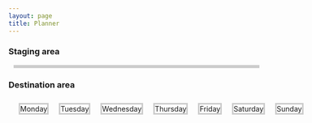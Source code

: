 ```yaml
---
layout: page
title: Planner
---
```



<style>

.drag_target {
    border: solid 3px #ccc;
    margin: 10px;
}

.item {
    cursor: move;
    border: solid 3px #ccc;
    margin: 10px;
}
</style>


<h3> Staging area </h3>
<div class="cart w3-container"
     style="display: flex; flex-direction: row; justiy-content: space-around; align-items: center; margin: 10px; border: solid 3px #ccc;"
     ondrop="drop(event)"
     ondragover="allowDrop(event)">
</div>

<h3> Destination area </h3>
<div class="w3-container"
     style="display: flex; flex-direction: row; margin: 10px;"
     ondrop="drop(event)"
     ondragover="allowDrop(event)">

  <div class="drag_target" ondrop="drop(event)" ondragover="allowDrop(event)">Monday</div>
  <div class="drag_target" ondrop="drop(event)" ondragover="allowDrop(event)">Tuesday</div>
  <div class="drag_target" ondrop="drop(event)" ondragover="allowDrop(event)">Wednesday</div>
  <div class="drag_target" ondrop="drop(event)" ondragover="allowDrop(event)">Thursday</div>
  <div class="drag_target" ondrop="drop(event)" ondragover="allowDrop(event)">Friday</div>
  <div class="drag_target" ondrop="drop(event)" ondragover="allowDrop(event)">Saturday</div>
  <div class="drag_target" ondrop="drop(event)" ondragover="allowDrop(event)">Sunday</div>
</div>

<script>
  // Renders the cart div.
  function renderCart(items) {
    const $cart = document.querySelector(".cart")

    if (cartLS.list().length == 0) {
      $cart.innerHTML = `<b>Planner is empty!</b>`
    } else {
      $cart.innerHTML = items.map((item) => `

      <div class="item" id=${item.id} draggable="true" ondragstart="drag(event)">
        ${item.name}
        <button class="btn btn-primary" onClick="cartLS.remove(${item.id})">Delete</Button>
      </div>`).join("")
    }
  }
  renderCart(cartLS.list())
  cartLS.onChange(renderCart)

  //
  // Drag'n'drop logic
  //

  function allowDrop(ev) {
    ev.preventDefault();
  }

  function drag(ev) {
    ev.dataTransfer.setData("text", ev.target.id);
  }

  function drop(ev) {
    ev.preventDefault();
    var data = ev.dataTransfer.getData("text");
    ev.target.appendChild(document.getElementById(data));
  }
</script>